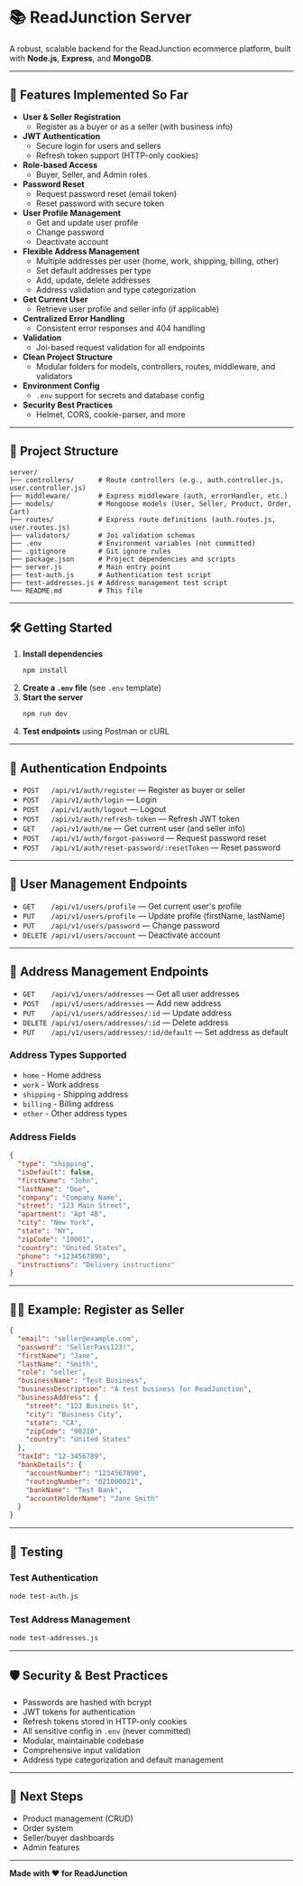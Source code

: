 # 📚 ReadJunction Server

A robust, scalable backend for the ReadJunction ecommerce platform, built with **Node.js**, **Express**, and **MongoDB**.

---

## 🚀 Features Implemented So Far

- **User & Seller Registration**
  - Register as a buyer or as a seller (with business info)
- **JWT Authentication**
  - Secure login for users and sellers
  - Refresh token support (HTTP-only cookies)
- **Role-based Access**
  - Buyer, Seller, and Admin roles
- **Password Reset**
  - Request password reset (email token)
  - Reset password with secure token
- **User Profile Management**
  - Get and update user profile
  - Change password
  - Deactivate account
- **Flexible Address Management**
  - Multiple addresses per user (home, work, shipping, billing, other)
  - Set default addresses per type
  - Add, update, delete addresses
  - Address validation and type categorization
- **Get Current User**
  - Retrieve user profile and seller info (if applicable)
- **Centralized Error Handling**
  - Consistent error responses and 404 handling
- **Validation**
  - Joi-based request validation for all endpoints
- **Clean Project Structure**
  - Modular folders for models, controllers, routes, middleware, and validators
- **Environment Config**
  - `.env` support for secrets and database config
- **Security Best Practices**
  - Helmet, CORS, cookie-parser, and more

---

## 📁 Project Structure

```
server/
├── controllers/      # Route controllers (e.g., auth.controller.js, user.controller.js)
├── middleware/       # Express middleware (auth, errorHandler, etc.)
├── models/           # Mongoose models (User, Seller, Product, Order, Cart)
├── routes/           # Express route definitions (auth.routes.js, user.routes.js)
├── validators/       # Joi validation schemas
├── .env              # Environment variables (not committed)
├── .gitignore        # Git ignore rules
├── package.json      # Project dependencies and scripts
├── server.js         # Main entry point
├── test-auth.js      # Authentication test script
├── test-addresses.js # Address management test script
└── README.md         # This file
```

---

## 🛠️ Getting Started

1. **Install dependencies**
   ```bash
   npm install
   ```
2. **Create a `.env` file** (see `.env` template)
3. **Start the server**
   ```bash
   npm run dev
   ```
4. **Test endpoints** using Postman or cURL

---

## 🔑 Authentication Endpoints

- `POST   /api/v1/auth/register` — Register as buyer or seller
- `POST   /api/v1/auth/login` — Login
- `POST   /api/v1/auth/logout` — Logout
- `POST   /api/v1/auth/refresh-token` — Refresh JWT token
- `GET    /api/v1/auth/me` — Get current user (and seller info)
- `POST   /api/v1/auth/forgot-password` — Request password reset
- `POST   /api/v1/auth/reset-password/:resetToken` — Reset password

---

## 👤 User Management Endpoints

- `GET    /api/v1/users/profile` — Get current user's profile
- `PUT    /api/v1/users/profile` — Update profile (firstName, lastName)
- `PUT    /api/v1/users/password` — Change password
- `DELETE /api/v1/users/account` — Deactivate account

---

## 📍 Address Management Endpoints

- `GET    /api/v1/users/addresses` — Get all user addresses
- `POST   /api/v1/users/addresses` — Add new address
- `PUT    /api/v1/users/addresses/:id` — Update address
- `DELETE /api/v1/users/addresses/:id` — Delete address
- `PUT    /api/v1/users/addresses/:id/default` — Set address as default

### Address Types Supported

- `home` - Home address
- `work` - Work address
- `shipping` - Shipping address
- `billing` - Billing address
- `other` - Other address types

### Address Fields

```json
{
  "type": "shipping",
  "isDefault": false,
  "firstName": "John",
  "lastName": "Doe",
  "company": "Company Name",
  "street": "123 Main Street",
  "apartment": "Apt 4B",
  "city": "New York",
  "state": "NY",
  "zipCode": "10001",
  "country": "United States",
  "phone": "+1234567890",
  "instructions": "Delivery instructions"
}
```

---

## 🧑‍💻 Example: Register as Seller

```json
{
  "email": "seller@example.com",
  "password": "SellerPass123!",
  "firstName": "Jane",
  "lastName": "Smith",
  "role": "seller",
  "businessName": "Test Business",
  "businessDescription": "A test business for ReadJunction",
  "businessAddress": {
    "street": "123 Business St",
    "city": "Business City",
    "state": "CA",
    "zipCode": "90210",
    "country": "United States"
  },
  "taxId": "12-3456789",
  "bankDetails": {
    "accountNumber": "1234567890",
    "routingNumber": "021000021",
    "bankName": "Test Bank",
    "accountHolderName": "Jane Smith"
  }
}
```

---

## 🧪 Testing

### Test Authentication

```bash
node test-auth.js
```

### Test Address Management

```bash
node test-addresses.js
```

---

## 🛡️ Security & Best Practices

- Passwords are hashed with bcrypt
- JWT tokens for authentication
- Refresh tokens stored in HTTP-only cookies
- All sensitive config in `.env` (never committed)
- Modular, maintainable codebase
- Comprehensive input validation
- Address type categorization and default management

---

## 📣 Next Steps

- Product management (CRUD)
- Order system
- Seller/buyer dashboards
- Admin features

---

**Made with ❤️ for ReadJunction**
